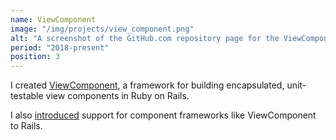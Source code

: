 ```yaml
---
name: ViewComponent
image: "/img/projects/view_component.png"
alt: "A screenshot of the GitHub.com repository page for the ViewComponent project"
period: "2018-present"
position: 3
---
```


I created [ViewComponent](https://github.com/github/view_component), a framework for building encapsulated, unit-testable view components in Ruby on Rails.

I also [introduced](https://github.com/rails/rails/pull/36388) support for component frameworks like ViewComponent to Rails.
